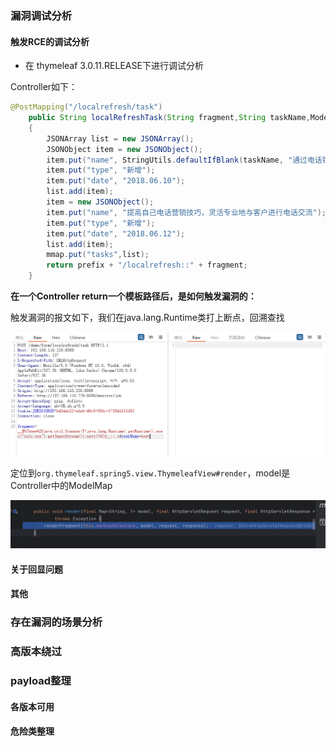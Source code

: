 ### 漏洞调试分析

#### 触发RCE的调试分析

* 在 thymeleaf 3.0.11.RELEASE下进行调试分析

Controller如下：

```java
@PostMapping("/localrefresh/task")
    public String localRefreshTask(String fragment,String taskName,ModelMap mmap)
    {
    	JSONArray list = new JSONArray();
    	JSONObject item = new JSONObject();
    	item.put("name", StringUtils.defaultIfBlank(taskName, "通过电话销售过程中了解各盛市的设备仪器使用、采购情况及相关重要追踪人"));
    	item.put("type", "新增");
    	item.put("date", "2018.06.10");
    	list.add(item);
    	item = new JSONObject();
    	item.put("name", "提高自己电话营销技巧，灵活专业地与客户进行电话交流");
    	item.put("type", "新增");
    	item.put("date", "2018.06.12");
    	list.add(item);
    	mmap.put("tasks",list);
        return prefix + "/localrefresh::" + fragment;
    }
```



**在一个Controller return一个模板路径后，是如何触发漏洞的：**

触发漏洞的报文如下，我们在java.lang.Runtime类打上断点，回溯查找

![image-20241115144452647](./images/image-20241115144452647.png)

定位到`org.thymeleaf.spring5.view.ThymeleafView#render`，model是Controller中的ModelMap

![image-20241115145608704](./images/image-20241115145608704.png)



#### 关于回显问题

#### 其他

### 存在漏洞的场景分析

### 高版本绕过

### payload整理

#### 各版本可用

#### 危险类整理